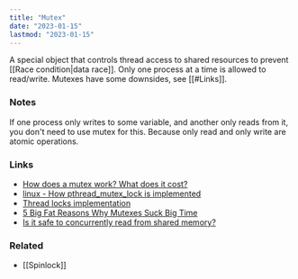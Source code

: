 ```yaml
---
title: "Mutex"
date: "2023-01-15"
lastmod: "2023-01-15"
---
```


A special object that controls thread access to shared resources to prevent [[Race condition|data race]]. Only one process at a time is allowed to read/write. Mutexes have some downsides, see [[#Links]].

### Notes
If one process only writes to some variable, and another only reads from it, you don't need to use mutex for this. Because only read and only write are atomic operations.

### Links
- [How does a mutex work? What does it cost?](https://mortoray.com/2019/02/20/how-does-a-mutex-work-what-does-it-cost/)
- [linux - How pthread_mutex_lock is implemented](https://stackoverflow.com/questions/5095781)
- [Thread locks implementation](https://pages.cs.wisc.edu/%7Eremzi/OSTEP/threads-locks.pdf)
- [5 Big Fat Reasons Why Mutexes Suck Big Time](https://accu.org/journals/overload/27/149/ignatchenko_2623/)
- [Is it safe to concurrently read from shared memory?](https://stackoverflow.com/questions/45053875)

### Related
- [[Spinlock]]
